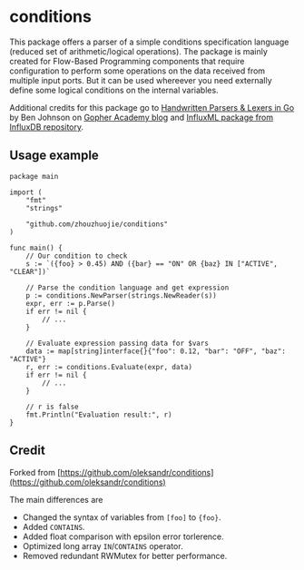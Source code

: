 # conditions

This package offers a parser of a simple conditions specification language (reduced set of arithmetic/logical operations). The package is mainly created for Flow-Based Programming components that require configuration to perform some operations on the data received from multiple input ports. But it can be used whereever you need externally define some logical conditions on the internal variables.

Additional credits for this package go to [Handwritten Parsers & Lexers in Go](http://blog.gopheracademy.com/advent-2014/parsers-lexers/) by Ben Johnson on [Gopher Academy blog](http://blog.gopheracademy.com) and [InfluxML package from InfluxDB repository](https://github.com/influxdb/influxdb/tree/master/influxql).

## Usage example 
```
package main

import (
    "fmt"
    "strings"

    "github.com/zhouzhuojie/conditions"
)

func main() {
    // Our condition to check
    s := `({foo} > 0.45) AND ({bar} == "ON" OR {baz} IN ["ACTIVE", "CLEAR"])`

    // Parse the condition language and get expression
    p := conditions.NewParser(strings.NewReader(s))
    expr, err := p.Parse()
    if err != nil {
        // ...
    }

    // Evaluate expression passing data for $vars
    data := map[string]interface{}{"foo": 0.12, "bar": "OFF", "baz": "ACTIVE"}
    r, err := conditions.Evaluate(expr, data)
    if err != nil {
        // ...
    }

    // r is false
    fmt.Println("Evaluation result:", r)
}
```

## Credit
Forked from [https://github.com/oleksandr/conditions](https://github.com/oleksandr/conditions)

The main differences are

- Changed the syntax of variables from `[foo]` to `{foo}`.
- Added `CONTAINS`.
- Added float comparison with epsilon error torlerence.
- Optimized long array `IN`/`CONTAINS` operator.
- Removed redundant RWMutex for better performance.
